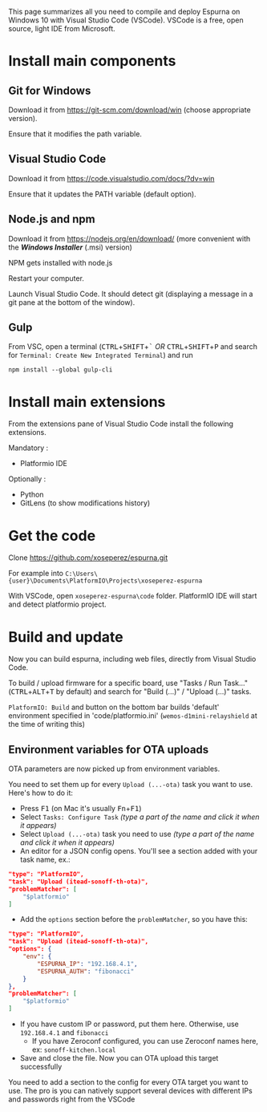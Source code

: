 This page summarizes all you need to compile and deploy Espurna on Windows 10 with Visual Studio Code (VSCode). VSCode is a free, open source, light IDE from Microsoft.

# Install main components

## Git for Windows

Download it from https://git-scm.com/download/win (choose appropriate version).

Ensure that it modifies the path variable.

## Visual Studio Code

Download it from https://code.visualstudio.com/docs/?dv=win

Ensure that it updates the PATH variable (default option).

## Node.js and npm

Download it from https://nodejs.org/en/download/ (more convenient with the ***Windows Installer*** (.msi) version)

NPM gets installed with node.js

Restart your computer. 

Launch Visual Studio Code. It should detect git (displaying a message in a git pane at the bottom of the window).

## Gulp

From VSC, open a terminal (<kbd>CTRL</kbd>+<kbd>SHIFT</kbd>+<kbd>\`</kbd> *OR* <kbd>CTRL</kbd>+<kbd>SHIFT</kbd>+<kbd>P</kbd> and search for `Terminal: Create New Integrated Terminal`) and run

```
npm install --global gulp-cli
```

# Install main extensions

From the extensions pane of Visual Studio Code install the following extensions.

Mandatory :
- Platformio IDE

Optionally :
- Python
- GitLens (to show modifications history)

# Get the code

Clone https://github.com/xoseperez/espurna.git

For example into `C:\Users\{user}\Documents\PlatformIO\Projects\xoseperez-espurna`

With VSCode, open `xoseperez-espurna\code` folder. PlatformIO IDE will start and detect platformio project.

# Build and update

Now you can build espurna, including web files, directly from Visual Studio Code.

To build / upload firmware for a specific board, use "Tasks / Run Task..." (<kbd>CTRL</kbd>+<kbd>ALT</kbd>+<kbd>T</kbd> by default) and search for "Build (...)" / "Upload (...)" tasks.

`PlatformIO: Build` and button on the bottom bar builds 'default' environment specified in 'code/platformio.ini' (`wemos-d1mini-relayshield` at the time of writing this)

## Environment variables for OTA uploads

OTA parameters are now picked up from environment variables.

You need to set them up for every `Upload (...-ota)` task you want to use. Here's how to do it:

- Press <kbd>F1</kbd> (on Mac it's usually <kbd>Fn</kbd>+<kbd>F1</kbd>)
- Select `Tasks: Configure Task` *(type a part of the name and click it when it appears)*
- Select `Upload (...-ota)` task you need to use *(type a part of the name and click it when it appears)*
- An editor for a JSON config opens. You'll see a section added with your task name, ex.:

```json
"type": "PlatformIO",
"task": "Upload (itead-sonoff-th-ota)",
"problemMatcher": [
    "$platformio"
]
```

- Add the `options` section before the `problemMatcher`, so you have this:

```json
"type": "PlatformIO",
"task": "Upload (itead-sonoff-th-ota)",
"options": {
    "env": {
        "ESPURNA_IP": "192.168.4.1",
        "ESPURNA_AUTH": "fibonacci"
    }
},
"problemMatcher": [
    "$platformio"
]
```

- If you have custom IP or password, put them here. Otherwise, use `192.168.4.1` and `fibonacci`
  - If you have Zeroconf configured, you can use Zeroconf names here, ex: `sonoff-kitchen.local`
- Save and close the file. Now you can OTA upload this target successfully

You need to add a section to the config for every OTA target you want to use. The pro is you can natively support several devices with different IPs and passwords right from the VSCode 